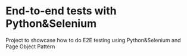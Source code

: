 # End-to-end tests with Python&Selenium
Project to showcase how to do E2E testing using Python&Selenium and Page Object Pattern
